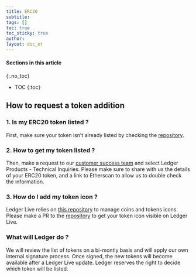 ```yaml
---
title: ERC20
subtitle:
tags: []
toc: true
toc_sticky: true
author:
layout: doc_et
---
```


#### Sections in this article
{:.no_toc}
* TOC
{:toc}

## How to request a token addition

### 1. Is my ERC20 token listed ?

First, make sure your token isn’t already listed by checking the [repository](https://github.com/LedgerHQ/ledgerjs/tree/master/packages/cryptoassets/data).

### 2. How to get my token listed ?

Then, make a request to our [customer success team](https://support.ledger.com/hc/en-us/requests/new) and select Ledger Products - Technical Inquiries. Please make sure to share with us the details of your ERC20 token, and a link to Etherscan to allow us to double check the information.

### 3. How do I add my token icon ?

Ledger Live relies on [this repository](https://github.com/LedgerHQ/ledger-live-common/tree/master/src/data/icons/svg) to manage coins and tokens icons. Please make a PR to the [repository](https://github.com/LedgerHQ/ledger-live-common/tree/master/src/data/icons/svg) to get your token icon visible on Ledger Live.

### What will Ledger do ?

We will review the list of tokens on a bi-montly basis and will apply our own internal signature process. Once signed, the new tokens will become available after a Ledger Live update. Ledger reserves the right to decide which token will be listed.
